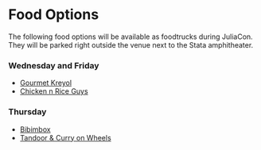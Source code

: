 # Food Options

The following food options will be available as foodtrucks during JuliaCon.
They will be parked right outside the venue next to the Stata amphitheater.

### Wednesday and Friday

 - [Gourmet Kreyol](https://www.gourmetkreyol.com)
 - [Chicken n Rice Guys](https://cnrguys.com)

### Thursday

 - [Bibimbox](https://www.bibimboxtruck.com)
 - [Tandoor & Curry on Wheels](https://tandoorandcurryonwheels.com)
